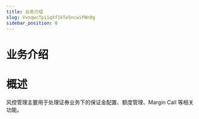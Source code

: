 ```yaml
---
title: 业务介绍
slug: VvnqwcTpiiqXf1kTeSncwiFWn0g
sidebar_position: 0
---
```



# 业务介绍

# 概述

风控管理主要用于处理证券业务下的保证金配置、额度管理、Margin Call 等相关功能。

